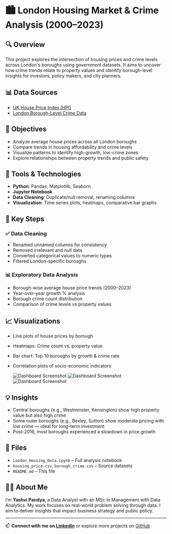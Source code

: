 # 🏙️ London Housing Market & Crime Analysis (2000–2023)

## 🔍 Overview
This project explores the intersection of housing prices and crime levels across London's boroughs using government datasets. It aims to uncover how crime trends relate to property values and identify borough-level insights for investors, policy makers, and city planners.

## 📊 Data Sources
- [UK House Price Index (HPI)](https://www.gov.uk/government/statistical-data-sets/house-price-index-statistical-data)
- [London Borough-Level Crime Data](https://data.police.uk/data/)

## 🎯 Objectives
- Analyze average house prices across all London boroughs
- Compare trends in housing affordability and crime levels
- Visualize patterns to identify high-growth, low-crime zones
- Explore relationships between property trends and public safety

## 🧰 Tools & Technologies
- **Python**: Pandas, Matplotlib, Seaborn
- **Jupyter Notebook**
- **Data Cleaning**: Duplicate/null removal, renaming columns
- **Visualization**: Time series plots, heatmaps, comparative bar graphs

## 🧪 Key Steps
### ✅ Data Cleaning
- Renamed unnamed columns for consistency
- Removed irrelevant and null data
- Converted categorical values to numeric types
- Filtered London-specific boroughs

### 📊 Exploratory Data Analysis
- Borough-wise average house price trends (2000–2023)
- Year-over-year growth % analysis
- Borough crime count distribution
- Comparison of crime levels vs property values

## 📈 Visualizations
- Line plots of house prices by borough
- Heatmaps: Crime count vs. property value
- Bar chart: Top 10 boroughs by growth & crime rate
- Correlation plots of socio-economic indicators

  ![Dashboard Screenshot](https://github.com/user-attachments/assets/ed3c6055-2b62-43e1-b3e3-a2bd1089d95b)
  ![Dashboard Screenshot](https://github.com/user-attachments/assets/70986e63-c469-4f41-9a80-7de9e6a1b946)
  ![Dashboard Screenshot](https://github.com/user-attachments/assets/495b41e0-6b18-4a56-b5b4-0a470d8d42f7)

## 💡 Insights
- Central boroughs (e.g., Westminster, Kensington) show high property value but also high crime
- Some outer boroughs (e.g., Bexley, Sutton) show moderate pricing with low crime — ideal for long-term investment
- Post-2016, most boroughs experienced a slowdown in price growth

## 📂 Files
- `London_Housing_Data.ipynb` – Full analysis notebook
- `housing_price.csv`, `borough_crime.csv` – Source datasets
- `README.md` – This file

## 🙋‍♀️ About Me
I’m **Yashvi Pandya**, a Data Analyst with an MSc in Management with Data Analytics. My work focuses on real-world problem solving through data. I aim to deliver insights that impact business strategy and public policy.

---

📫 **Connect with me on [LinkedIn](https://www.linkedin.com/in/yashvipandya)** or explore more projects on [GitHub](https://github.com/YashviPandya)
